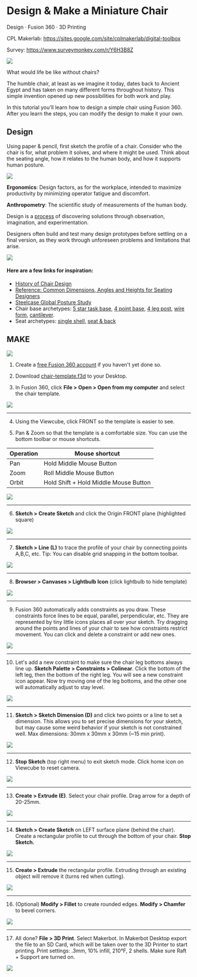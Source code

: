 # Design & Make a Miniature Chair
Design · Fusion 360 · 3D Printing

CPL Makerlab: https://sites.google.com/site/cplmakerlab/digital-toolbox

Survey: https://www.surveymonkey.com/r/Y6H3B8Z

![](assets/images/chair-header.png)

What would life be like without chairs?

The humble chair, at least as we imagine it today, dates back to Ancient Egypt and has taken on many different forms throughout history. This simple invention opened up new possibilities for both work and play.

In this tutorial you'll learn how to design a simple chair using Fusion 360. After you learn the steps, you can modify the design to make it your own. 

## Design

Using paper & pencil, first sketch the profile of a chair. Consider who the chair is for, what problem it solves, and where it might be used. Think about the seating angle, how it relates to the human body, and how it supports human posture.

![](assets/images/chair-examples.png) 

**Ergonomics**: Design factors, as for the workplace, intended to maximize productivity by minimizing operator fatigue and discomfort.

**Anthropometry**: The scientific study of measurements of the human body.

Design is a [process](https://dschool.stanford.edu/resources/design-thinking-bootleg) of discovering solutions through observation, imagination, and experimentation. 

Designers often build and test many design prototypes before settling on a final version, as they work through unforeseen problems and limitations that arise.

![](assets/images/ohara-bf4.png)

#### Here are a few links for inspiration:

- [History of Chair Design](http://coshamie.com/history-of-chair-design/)
- [Reference: Common Dimensions, Angles and Heights for Seating Designers](https://www.core77.com/posts/43422/Reference-Common-Dimensions-Angles-and-Heights-for-Seating-Designers)
- [Steelcase Global Posture Study](https://www.steelcase.com/content/uploads/2019/05/global-posture-study.pdf)
- Chair base archetypes: [5 star task base](http://www.suiteny.com/assets/upload/product_images/original/joint-5-star-base-1359.jpg), [4 point base](https://hivemodern.com/public_resources/full/patch-01-4leg-swivel-base-chair-jacco-bregonje-artifort-4.jpg), [4 leg post](http://www.cultfurniturehire.com/wp-content/uploads/2013/01/StackableNavyChair_Galvanized_angle.jpg), [wire form](https://www.hermanmiller.com/products/seating/side-chairs/eames-wire-chairs/), [cantilever](https://www.designformfurnishings.com/wp-content/uploads/2017/10/Cantilever-Chair.jpg). 
- Seat archetypes: [single shell](https://a.1stdibscdn.com/archivesE/upload/f_9224/f_3070652/_C8A7666_l.jpg), [seat & back](https://img0.etsystatic.com/000/0/5870588/il_fullxfull.274626840.jpg)

## MAKE

![](assets/images/make-steps.png)


1. Create a [free Fusion 360 account](https://knowledge.autodesk.com/support/fusion-360/learn-explore/caas/sfdcarticles/sfdcarticles/How-to-activate-start-up-or-educational-licensing-for-Fusion-360.html) if you haven't yet done so.

2. Download [chair-template.f3d](https://github.com/cpl-makerlab/miniature-chair/raw/master/templates/chair-template.f3d) to your Desktop.

3. In Fusion 360, click **File > Open > Open from my computer** and select the chair template.

![](assets/images/file-open/Large%20GIF%20(480x619).gif)

---

4. Using the Viewcube, click FRONT so the template is easier to see.

5. Pan & Zoom so that the template is a comfortable size. You can use the bottom toolbar or mouse shortcuts.

Operation | Mouse shortcut
--- | ---
Pan | Hold Middle Mouse Button 
Zoom | Roll Middle Mouse Button
Orbit | Hold Shift + Hold Middle Mouse Button


![](assets/images/orbit-pan-zoom/Large%20GIF%20(480x393).gif)

---

6. **Sketch > Create Sketch** and click the Origin FRONT plane (highlighted square)

![](assets/images/create-sketch/Large%20GIF%20(480x313).gif)

---

7. **Sketch > Line (L)** to trace the profile of your chair by connecting points A,B,C, etc. Tip: You can disable grid snapping in the bottom toolbar.

![](assets/images/draw-lines/Large%20GIF%20(480x506).gif)

---

8. **Browser > Canvases > Lightbulb Icon** (click lightbulb to hide template)

![](assets/images/hide-canvas/Large%20GIF%20(320x294).gif)

---

9. Fusion 360 automatically adds constraints as you draw. These constraints force lines to be equal, parallel, perpendicular, etc. They are represented by tiny little icons places all over your sketch. Try dragging around the points and lines of your chair to see how constraints restrict movement. You can click and delete a constraint or add new ones.

![](assets/images/play-constraints.gif)

---

10. Let's add a new constraint to make sure the chair leg bottoms always line up. **Sketch Palette > Constraints > Colinear**. Click the bottom of the left leg, then the bottom of the right leg. You will see a new constraint icon appear. Now try moving one of the leg bottoms, and the other one will automatically adjust to stay level.

![](assets/images/new-constraint.gif)

---

11. **Sketch > Sketch Dimension (D)** and click two points or a line to set a dimension. This allows you to set precise dimensions for your sketch, but may cause some weird behavior if your sketch is not constrained well. Max dimensions: 30mm x 30mm x 30mm (~15 min print).

![](assets/images/dimension.gif)

---

12. **Stop Sketch** (top right menu) to exit sketch mode. Click home icon on Viewcube to reset camera.

![](assets/images/stop-sketch.gif)

---

13. **Create > Extrude (E)**. Select your chair profile. Drag arrow for a depth of 20-25mm.

![](assets/images/extrude1.gif)

---

14. **Sketch > Create Sketch** on LEFT surface plane (behind the chair). Create a rectangular profile to cut through the bottom of your chair. **Stop Sketch.**

![](assets/images/rectangle-profile.gif)

---

15. **Create > Extrude** the rectangular profile. Extruding through an existing object will remove it (turns red when cutting).

![](assets/images/extrude2.gif)

---

16. (Optional) **Modify > Fillet** to create rounded edges. **Modify > Chamfer** to bevel corners.

![](assets/images/fillet.gif)

---

17. All done? **File > 3D Print**. Select Makerbot. In Makerbot Desktop export the file to an SD Card, which will be taken over to the 3D Printer to start printing.
Print settings: .3mm, 10% infill, 210°F, 2 shells. Make sure Raft + Support are turned on. 

![](assets/images/export.gif)





